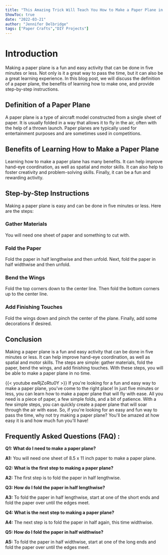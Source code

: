 ```yaml
---
title: "This Amazing Trick Will Teach You How to Make a Paper Plane in 5 Minutes or Less!"
ShowToc: true 
date: "2022-03-21"
author: "Jennifer Delbridge" 
tags: ["Paper Crafts","DIY Projects"]
---
```

# Introduction

Making a paper plane is a fun and easy activity that can be done in five minutes or less. Not only is it a great way to pass the time, but it can also be a great learning experience. In this blog post, we will discuss the definition of a paper plane, the benefits of learning how to make one, and provide step-by-step instructions. 

## Definition of a Paper Plane

A paper plane is a type of aircraft model constructed from a single sheet of paper. It is usually folded in a way that allows it to fly in the air, often with the help of a thrown launch. Paper planes are typically used for entertainment purposes and are sometimes used in competitions. 

## Benefits of Learning How to Make a Paper Plane

Learning how to make a paper plane has many benefits. It can help improve hand-eye coordination, as well as spatial and motor skills. It can also help to foster creativity and problem-solving skills. Finally, it can be a fun and rewarding activity. 

## Step-by-Step Instructions

Making a paper plane is easy and can be done in five minutes or less. Here are the steps: 

### Gather Materials

You will need one sheet of paper and something to cut with. 

### Fold the Paper

Fold the paper in half lengthwise and then unfold. Next, fold the paper in half widthwise and then unfold. 

### Bend the Wings

Fold the top corners down to the center line. Then fold the bottom corners up to the center line. 

### Add Finishing Touches

Fold the wings down and pinch the center of the plane. Finally, add some decorations if desired. 

## Conclusion

Making a paper plane is a fun and easy activity that can be done in five minutes or less. It can help improve hand-eye coordination, as well as spatial and motor skills. The steps are simple: gather materials, fold the paper, bend the wings, and add finishing touches. With these steps, you will be able to make a paper plane in no time.

{{< youtube ewRjZoRtu0Y >}} 
If you're looking for a fun and easy way to make a paper plane, you've come to the right place! In just five minutes or less, you can learn how to make a paper plane that will fly with ease. All you need is a piece of paper, a few simple folds, and a bit of patience. With a few simple steps, you can quickly create a paper plane that will soar through the air with ease. So, if you're looking for an easy and fun way to pass the time, why not try making a paper plane? You'll be amazed at how easy it is and how much fun you'll have!

## Frequently Asked Questions (FAQ) :
**Q1: What do I need to make a paper plane?**

**A1:** You will need one sheet of 8.5 x 11 inch paper to make a paper plane.

**Q2: What is the first step to making a paper plane?**

**A2:** The first step is to fold the paper in half lengthwise.

**Q3: How do I fold the paper in half lengthwise?**

**A3:** To fold the paper in half lengthwise, start at one of the short ends and fold the paper over until the edges meet.

**Q4: What is the next step to making a paper plane?**

**A4:** The next step is to fold the paper in half again, this time widthwise.

**Q5: How do I fold the paper in half widthwise?**

**A5:** To fold the paper in half widthwise, start at one of the long ends and fold the paper over until the edges meet.





